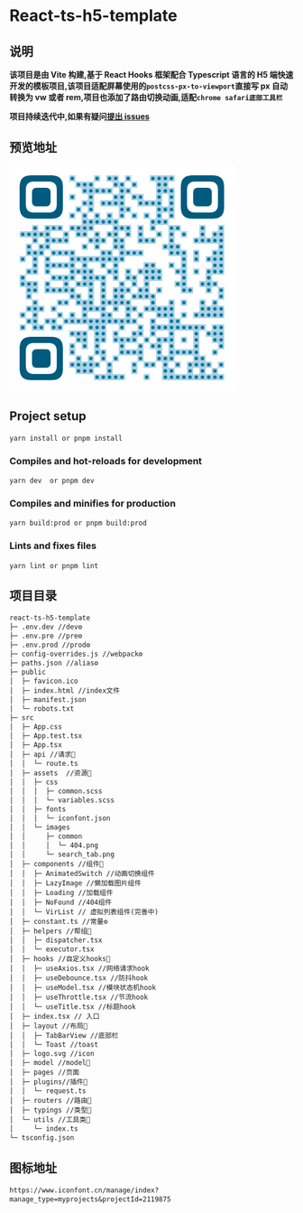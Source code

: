 <!--
 * @Descripttion: ReadMe
 * @version:
 * @Author: 小白
 * @Date: 2020-10-04 10:43:52
 * @LastEditors: 小白
 * @LastEditTime: 2022-02-16 22:44:16
-->

# React-ts-h5-template

## 说明

**该项目是由 Vite 构建,基于 React Hooks 框架配合 Typescript 语言的 H5 端快速开发的模板项目,该项目适配屏幕使用的`postcss-px-to-viewport`直接写 px 自动转换为 vw 或者 rem,项目也添加了路由切换动画,适配`chrome safari底部工具栏`**

**项目持续迭代中,如果有疑问[提出 issues](https://github.com/q1104133609/react-ts-h5-template/issues/new)**

## 预览地址

![url](./public/demo.png)

## Project setup

```
yarn install or pnpm install
```

### Compiles and hot-reloads for development

```
yarn dev  or pnpm dev
```

### Compiles and minifies for production

```
yarn build:prod or pnpm build:prod
```

### Lints and fixes files

```
yarn lint or pnpm lint
```

## 项目目录

```
react-ts-h5-template
├─ .env.dev //dev⚙
├─ .env.pre //pre⚙
├─ .env.prod //prod⚙
├─ config-overrides.js //webpack⚙
├─ paths.json //alias⚙
├─ public
│  ├─ favicon.ico
│  ├─ index.html //index文件
│  ├─ manifest.json
│  └─ robots.txt
├─ src
│  ├─ App.css
│  ├─ App.test.tsx
│  ├─ App.tsx
│  ├─ api //请求📃
│  │  └─ route.ts
│  ├─ assets  //资源📃
│  │  ├─ css
│  │  │  ├─ common.scss
│  │  │  └─ variables.scss
│  │  ├─ fonts
│  │  │  └─ iconfont.json
│  │  └─ images
│  │     ├─ common
│  │     │  └─ 404.png
│  │     └─ search_tab.png
│  ├─ components //组件📃
│  │  ├─ AnimatedSwitch //动画切换组件
│  │  ├─ LazyImage //懒加载图片组件
│  │  ├─ Loading //加载组件
│  │  ├─ NoFound //404组件
│  │  └─ VirList // 虚拟列表组件(完善中)
│  ├─ constant.ts //常量⚙
│  ├─ helpers //帮组📃
│  │  ├─ dispatcher.tsx
│  │  └─ executor.tsx
│  ├─ hooks //自定义hooks📃
│  │  ├─ useAxios.tsx //网络请求hook
│  │  ├─ useDebounce.tsx //防抖hook
│  │  ├─ useModel.tsx //模块状态机hook
│  │  ├─ useThrottle.tsx //节流hook
│  │  └─ useTitle.tsx //标题hook
│  ├─ index.tsx // 入口
│  ├─ layout //布局📃
│  │  ├─ TabBarView //底部栏
│  │  └─ Toast //toast
│  ├─ logo.svg //icon
│  ├─ model //model📃
│  ├─ pages //页面
│  ├─ plugins//插件📃
│  │  └─ request.ts
│  ├─ routers //路由📃
│  ├─ typings //类型📃
│  └─ utils //工具类📃
│     └─ index.ts
└─ tsconfig.json

```

## 图标地址

```
https://www.iconfont.cn/manage/index?manage_type=myprojects&projectId=2119875
```

